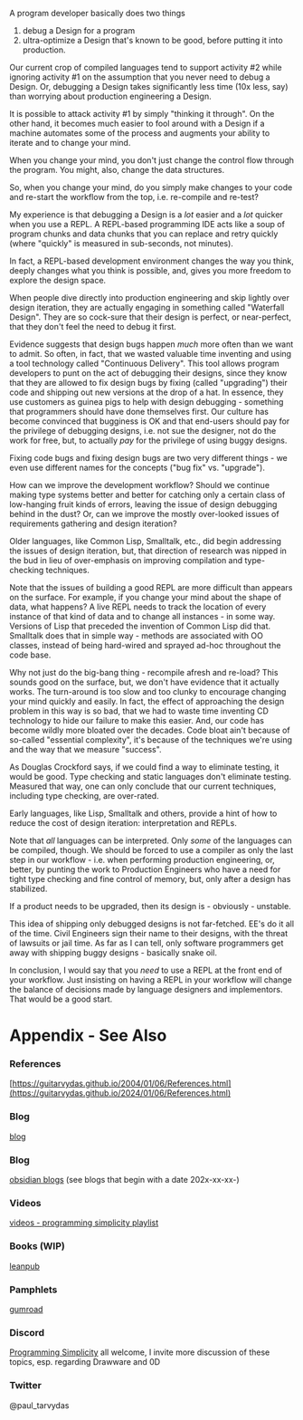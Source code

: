 A program developer basically does two things
1. debug a Design for a program
2. ultra-optimize a Design that's known to be good, before putting it into production.

Our current crop of compiled languages tend to support activity #2 while ignoring activity #1 on the assumption that you never need to debug a Design. Or, debugging a Design takes significantly less time (10x less, say) than worrying about production engineering a Design.

It is possible to attack activity #1 by simply "thinking it through". On the other hand, it becomes much easier to fool around with a Design if a machine automates some of the process and augments your ability to iterate and to change your mind.  

When you change your mind, you don't just change the control flow through the program. You might, also, change the data structures. 

So, when you change your mind, do you simply make changes to your code and re-start the workflow from the top, i.e. re-compile and re-test?

My experience is that debugging a Design is a *lot* easier and a *lot* quicker when you use a REPL. A REPL-based programming IDE acts like a soup of program chunks and data chunks that you can replace and retry quickly (where "quickly" is measured in sub-seconds, not minutes). 

In fact, a REPL-based development environment changes the way you think, deeply changes what you think is possible, and, gives you more freedom to explore the design space.

When people dive directly into production engineering and skip lightly over design iteration, they are actually engaging in something called "Waterfall Design". They are so cock-sure that their design is perfect, or near-perfect, that they don't feel the need to debug it first.

Evidence suggests that design bugs happen *much* more often than we want to admit. So often, in fact, that we wasted valuable time inventing and using a tool technology called "Continuous Delivery". This tool allows program developers to punt on the act of debugging their designs, since they know that they are allowed to fix design bugs by fixing (called "upgrading") their code and shipping out new versions at the drop of a hat. In essence, they use customers as guinea pigs to help with design debugging - something that programmers should have done themselves first. Our culture has become convinced that bugginess is OK and that end-users should pay for the privilege of debugging designs, i.e. not sue the designer, not do the work for free, but, to actually *pay* for the privilege of using buggy designs.

Fixing code bugs and fixing design bugs are two very different things - we even use different names for the concepts ("bug fix" vs. "upgrade").

How can we improve the development workflow? Should we continue making type systems better and better for catching only a certain class of low-hanging fruit kinds of errors, leaving the issue of design debugging behind in the dust?  Or, can we improve the mostly over-looked issues of requirements gathering and design iteration?

Older languages, like Common Lisp, Smalltalk, etc., did begin addressing the issues of design iteration, but, that direction of research was nipped in the bud in lieu of over-emphasis on improving compilation and type-checking techniques.

Note that the issues of building a good REPL are more difficult than appears on the surface. For example, if you change your mind about the shape of data, what happens? A live REPL needs to track the location of every instance of that kind of data and to change all instances - in some way. Versions of Lisp that preceded the invention of Common Lisp did that. Smalltalk does that in simple way - methods are associated with OO classes, instead of being hard-wired and sprayed ad-hoc throughout the code base. 

Why not just do the big-bang thing - recompile afresh and re-load? This sounds good on the surface, but, we don't have evidence that it actually works. The turn-around is too slow and too clunky to encourage changing your mind quickly and easily. In fact, the effect of approaching the design problem in this way is so bad, that we had to waste time inventing CD technology to hide our failure to make this easier. And, our code has become wildly more bloated over the decades. Code bloat ain't because of so-called "essential complexity", it's because of the techniques we're using and the way that we measure "success". 

As Douglas Crockford says, if we could find a way to eliminate testing, it would be good. Type checking and static languages don't eliminate testing. Measured that way, one can only conclude that our current techniques, including type checking, are over-rated. 

Early languages, like Lisp, Smalltalk and others, provide a hint of how to reduce the cost of design iteration: interpretation and REPLs.

Note that *all* languages can be interpreted.  Only *some* of the languages can be compiled, though. We should be forced to use a compiler as only the last step in our workflow - i.e. when performing production engineering, or, better, by punting the work to Production Engineers who have a need for tight type checking and fine control of memory, but, only after a design has stabilized.

If a product needs to be upgraded, then its design is - obviously - unstable.

This idea of shipping only debugged designs is not far-fetched. EE's do it all of the time. Civil Engineers sign their name to their designs, with the threat of lawsuits or jail time. As far as I can tell, only software programmers get away with shipping buggy designs - basically snake oil.

In conclusion, I would say that you *need* to use a REPL at the front end of your workflow. Just insisting on having a REPL in your workflow will change the balance of decisions made by language designers and implementors. That would be a good start.


# Appendix - See Also

### References

[https://guitarvydas.github.io/2004/01/06/References.html](https://guitarvydas.github.io/2024/01/06/References.html)

### Blog
[blog](https://guitarvydas.github.io/)

### Blog
[obsidian blogs](https://publish.obsidian.md/programmingsimplicity) (see blogs that begin with a date 202x-xx-xx-)
### Videos
[videos - programming simplicity playlist](https://www.youtube.com/@programmingsimplicity2980)
### Books (WIP)
[leanpub](https://leanpub.com/u/paul-tarvydas)
### Pamphlets
[gumroad](https://tarvydas.gumroad.com/l/dvtej?_gl=1*o7hy6z*_ga*MjA0NzUyMDY1Mi4xNzA3NDc3MDIx*_ga_6LJN6D94N6*MTcwNzQ3NzAyMC4xLjEuMTcwNzQ3NzI5Ni4wLjAuMA..)
### Discord
[Programming Simplicity](https://discord.gg/Jjx62ypR) all welcome, I invite more discussion of these topics, esp. regarding Drawware and 0D
### Twitter
@paul_tarvydas

<script src="https://utteranc.es/client.js" 
        repo="guitarvydas/guitarvydas.github.io" 
        issue-term="pathname" 
        theme="github-light" 
        crossorigin="anonymous" 
        async> 
</script> 
